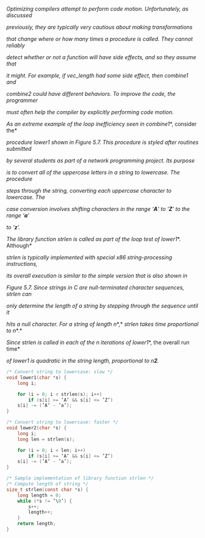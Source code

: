 *Optimizing compilers attempt to perform code motion. Unfortunately, as discussed*

*previously, they are typically very cautious about making transformations*

*that change where or how many times a procedure is called. They cannot reliably*

*detect whether or not a function will have side effects, and so they assume that*

*it might. For example, if* *vec_length* *had some side effect, then* *combine1* *and*

*combine2* *could have different behaviors. To improve the code, the programmer*

*must often help the compiler by explicitly performing code motion.*

*As an extreme example of the loop inefficiency seen in* *combine1**, consider the*

*procedure* *lower1* *shown in Figure 5.7. This procedure is styled after routines submitted*

*by several students as part of a network programming project. Its purpose*

*is to convert all of the uppercase letters in a string to lowercase. The procedure*

*steps through the string, converting each uppercase character to lowercase. The*

*case conversion involves shifting characters in the range ‘**A**’ to ‘**Z**’ to the range ‘**a**’*

*to ‘**z**’.*

*The library function* *strlen* *is called as part of the loop test of* *lower1**. Although*

*strlen* *is typically implemented with special x86 string-processing instructions,*

*its overall execution is similar to the simple version that is also shown in*

*Figure 5.7. Since strings in C are null-terminated character sequences,* *strlen* *can*

*only determine the length of a string by stepping through the sequence until it*

*hits a null character. For a string of length* *n**,* *strlen* *takes time proportional to* *n**.*

*Since* *strlen* *is called in each of the* *n* *iterations of* *lower1**, the overall run time*

*of* *lower1* *is quadratic in the string length, proportional to* *n**2**.*

```c
/* Convert string to lowercase: slow */
void lower1(char *s) {
    long i;

    for (i = 0; i < strlen(s); i++)
        if (s[i] >= ’A’ && s[i] <= ’Z’)
    s[i] -= (’A’ - ’a’);
}

/* Convert string to lowercase: faster */
void lower2(char *s) {
    long i;
    long len = strlen(s);

    for (i = 0; i < len; i++)
        if (s[i] >= ’A’ && s[i] <= ’Z’)
    s[i] -= (’A’ - ’a’);
}

/* Sample implementation of library function strlen */
/* Compute length of string */
size_t strlen(const char *s) {
    long length = 0;
    while (*s != ’\0’) {
        s++;
        length++;
    }
    return length;
}

```

